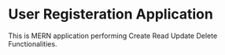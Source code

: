 # User Registeration Application
This is MERN application performing Create Read Update Delete Functionalities.
